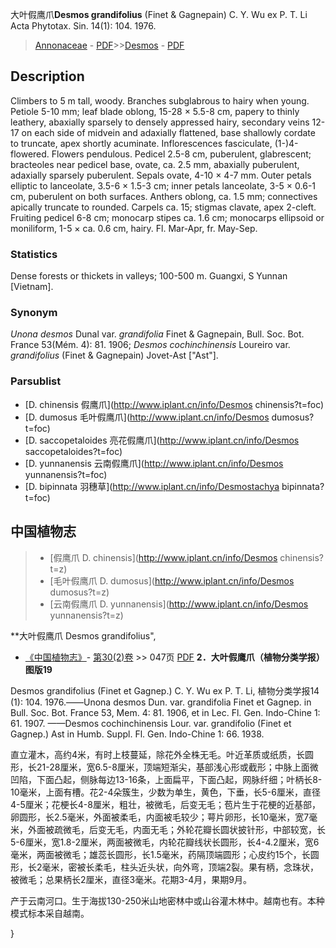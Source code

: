 大叶假鹰爪**Desmos grandifolius** (Finet & Gagnepain) C. Y. Wu ex P. T. Li Acta Phytotax. Sin. 14(1): 104. 1976.

> [Annonaceae](http://www.iplant.cn/info/Annonaceae?t=foc) - [PDF](http://www.iplant.cn/foc/pdf/Annonaceae.pdf)>>[Desmos](http://www.iplant.cn/info/Desmos?t=foc) - [PDF](http://www.iplant.cn/foc/pdf/Desmos.pdf)

## Description

Climbers to 5 m tall, woody. Branches subglabrous to hairy when young. Petiole 5-10 mm; leaf blade oblong, 15-28 × 5.5-8 cm, papery to thinly leathery, abaxially sparsely to densely appressed hairy, secondary veins 12-17 on each side of midvein and adaxially flattened, base shallowly cordate to truncate, apex shortly acuminate. Inflorescences fasciculate, (1-)4-flowered. Flowers pendulous. Pedicel 2.5-8 cm, puberulent, glabrescent; bracteoles near pedicel base, ovate, ca. 2.5 mm, abaxially puberulent, adaxially sparsely puberulent. Sepals ovate, 4-10 × 4-7 mm. Outer petals elliptic to lanceolate, 3.5-6 × 1.5-3 cm; inner petals lanceolate, 3-5 × 0.6-1 cm, puberulent on both surfaces. Anthers oblong, ca. 1.5 mm; connectives apically truncate to rounded. Carpels ca. 15; stigmas clavate, apex 2-cleft. Fruiting pedicel 6-8 cm; monocarp stipes ca. 1.6 cm; monocarps ellipsoid or moniliform, 1-5 × ca. 0.6 cm, hairy. Fl. Mar-Apr, fr. May-Sep.

### Statistics
Dense forests or thickets in valleys; 100-500 m. Guangxi, S Yunnan [Vietnam].

### Synonym
*Unona desmos* Dunal var. *grandifolia* Finet & Gagnepain, Bull. Soc. Bot. France 53(Mém. 4): 81. 1906; *Desmos cochinchinensis* Loureiro var. *grandifolius* (Finet & Gagnepain) Jovet-Ast [\"Ast\"].

### Parsublist

* [D.  chinensis  假鹰爪](http://www.iplant.cn/info/Desmos chinensis?t=foc)
* [D.  dumosus  毛叶假鹰爪](http://www.iplant.cn/info/Desmos dumosus?t=foc)
* [D.  saccopetaloides  亮花假鹰爪](http://www.iplant.cn/info/Desmos saccopetaloides?t=foc)
* [D.  yunnanensis  云南假鹰爪](http://www.iplant.cn/info/Desmos yunnanensis?t=foc)
* [D.  bipinnata  羽穗草](http://www.iplant.cn/info/Desmostachya bipinnata?t=foc)

## 中国植物志

> * [假鹰爪  D.  chinensis](http://www.iplant.cn/info/Desmos chinensis?t=z)
> * [毛叶假鹰爪  D.  dumosus](http://www.iplant.cn/info/Desmos dumosus?t=z)
> * [云南假鹰爪  D.  yunnanensis](http://www.iplant.cn/info/Desmos yunnanensis?t=z)

**大叶假鹰爪 Desmos grandifolius",

* [《中国植物志》](http://www.iplant.cn/frps)- [第30(2)卷](http://www.iplant.cn/frps/vol/30(2)) >> 047页 [PDF](http://www.iplant.cn/frps/pdf/30(2)/047.pdf)
**2．大叶假鹰爪（植物分类学报）图版19**

Desmos grandifolius (Finet et Gagnep.) C. Y. Wu ex P. T. Li, 植物分类学报14 (1): 104. 1976.——Unona desmos Dun. var. grandifolia Finet et Gagnep. in Bull. Soc. Bot. France 53, Mem. 4: 81. 1906, et in Lec. Fl. Gen. Indo-Chine 1: 61. 1907. ——Desmos cochinchinensis Lour. var. grandifolio (Finet et Gagnep.) Ast in Humb. Suppl. Fl. Gen. Indo-Chine 1: 66. 1938.

直立灌木，高约4米，有时上枝蔓延，除花外全株无毛。叶近革质或纸质，长圆形，长21-28厘米，宽6.5-8厘米，顶端短渐尖，基部浅心形或截形；中脉上面微凹陷，下面凸起，侧脉每边13-16条，上面扁平，下面凸起，网脉纤细；叶柄长8-10毫米，上面有槽。花2-4朵簇生，少数为单生，黄色，下垂，长5-6厘米，直径4-5厘米；花梗长4-8厘米，粗壮，被微毛，后变无毛；苞片生于花梗的近基部，卵圆形，长2.5毫米，外面被柔毛，内面被毛较少；萼片卵形，长10毫米，宽7毫米，外面被疏微毛，后变无毛，内面无毛；外轮花瓣长圆状披针形，中部较宽，长5-6厘米，宽1.8-2厘米，两面被微毛，内轮花瓣线状长圆形，长4-4.2厘米，宽6毫米，两面被微毛；雄蕊长圆形，长1.5毫米，药隔顶端圆形；心皮约15个，长圆形，长2毫米，密被长柔毛，柱头近头状，向外弯，顶端2裂。果有柄，念珠状，被微毛；总果柄长2厘米，直径3毫米。花期3-4月，果期9月。

产于云南河口。生于海拔130-250米山地密林中或山谷灌木林中。越南也有。本种模式标本采自越南。

}